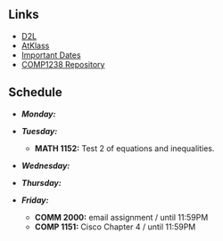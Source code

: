 ## Links
- [D2L](https://learn.georgebrown.ca)
- [AtKlass](https://app.atklass.com)
- [Important Dates](https://www.georgebrown.ca/current-students/important-dates?term=27246&category=131)
- [COMP1238 Repository](comp1238.md)

## Schedule
- ***Monday:***

- ***Tuesday:***
    - **MATH 1152:** Test 2 of equations and inequalities.

- ***Wednesday:***

- ***Thursday:***

- ***Friday:***
    - **COMM 2000:** email assignment / until 11:59PM
    - **COMP 1151:** Cisco Chapter 4 / until 11:59PM